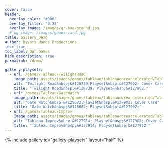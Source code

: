 ```yaml
---
cover: false
header:
  overlay_color: "#000"
  overlay_filter: "0.25"
  overlay_image: /images/qr-background.jpg
  # og_image: /images/games-card.jpg
title: Gallery_Demo
author: Dyvers Hands Productions
toc: true
toc_label: Our Games
hide_description: true
permalink: /demo/

gallery-playsets:
  - url: /games/Tableau/TwilightRoad
    image_path: assets/images/games/tableau/tableaucoreaccelerated/TableauCoreAccelerated_SmallCard_00_Cover.jpg
    alt: "Twilight Road&nbsp;&#128739;Playset&nbsp;&#127902; Cover Card"
    title: "Twilight Road&nbsp;&#128739; Playset&nbsp;&#127902;"
  - url: /games/Tableau/GateWatch
    image_path: assets/images/games/tableau/tableaucoreaccelerated/TableauCoreAccelerated_SmallCard_01_SettingThe_Table.jpg
    alt: "Gate Watch&nbsp;&#128682;Playset&nbsp;&#127902; Cover Card"
    title: "Gate Watch&nbsp;&#128682; Playset&nbsp;&#127902;"
  - url: /games/Tableau/Improv
    image_path: assets/images/games/tableau/tableaucoreaccelerated/TableauCoreAccelerated_SmallCard_06_BeatsNarrativeRhythms.jpg
    alt: "Tableau Improv&nbsp;&#127914; Playset&nbsp;&#127902; Cover Card"
    title: "Tableau Improv&nbsp;&#127914; Playset&nbsp;&#127902;"
---
```


{% include gallery id="gallery-playsets" layout="half" %}
